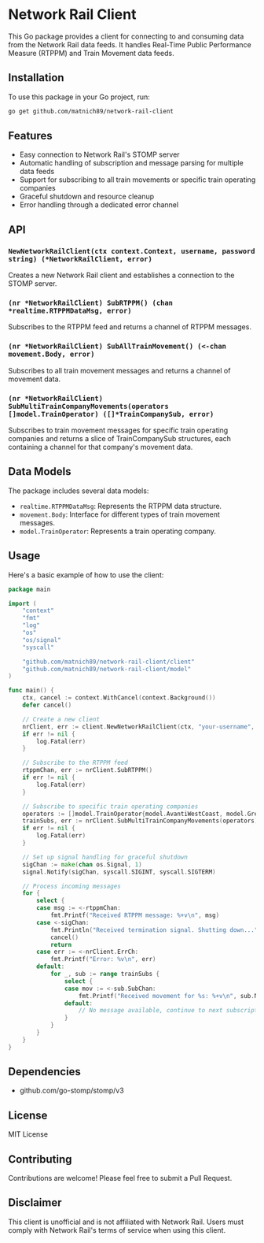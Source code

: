 # Network Rail Client

This Go package provides a client for connecting to and consuming data from the Network Rail data feeds. It handles Real-Time Public Performance Measure (RTPPM) and Train Movement data feeds.

## Installation

To use this package in your Go project, run:

```bash
go get github.com/matnich89/network-rail-client
```

## Features

* Easy connection to Network Rail's STOMP server
* Automatic handling of subscription and message parsing for multiple data feeds
* Support for subscribing to all train movements or specific train operating companies
* Graceful shutdown and resource cleanup
* Error handling through a dedicated error channel

## API

### `NewNetworkRailClient(ctx context.Context, username, password string) (*NetworkRailClient, error)`

Creates a new Network Rail client and establishes a connection to the STOMP server.

### `(nr *NetworkRailClient) SubRTPPM() (chan *realtime.RTPPMDataMsg, error)`

Subscribes to the RTPPM feed and returns a channel of RTPPM messages.

### `(nr *NetworkRailClient) SubAllTrainMovement() (<-chan movement.Body, error)`

Subscribes to all train movement messages and returns a channel of movement data.

### `(nr *NetworkRailClient) SubMultiTrainCompanyMovements(operators []model.TrainOperator) ([]*TrainCompanySub, error)`

Subscribes to train movement messages for specific train operating companies and returns a slice of TrainCompanySub structures, each containing a channel for that company's movement data.

## Data Models

The package includes several data models:

* `realtime.RTPPMDataMsg`: Represents the RTPPM data structure.
* `movement.Body`: Interface for different types of train movement messages.
* `model.TrainOperator`: Represents a train operating company.

## Usage

Here's a basic example of how to use the client:

```go
package main

import (
    "context"
    "fmt"
    "log"
    "os"
    "os/signal"
    "syscall"

    "github.com/matnich89/network-rail-client/client"
    "github.com/matnich89/network-rail-client/model"
)

func main() {
    ctx, cancel := context.WithCancel(context.Background())
    defer cancel()

    // Create a new client
    nrClient, err := client.NewNetworkRailClient(ctx, "your-username", "your-password")
    if err != nil {
        log.Fatal(err)
    }

    // Subscribe to the RTPPM feed
    rtppmChan, err := nrClient.SubRTPPM()
    if err != nil {
        log.Fatal(err)
    }

    // Subscribe to specific train operating companies
    operators := []model.TrainOperator{model.AvantiWestCoast, model.GreatWesternRailway}
    trainSubs, err := nrClient.SubMultiTrainCompanyMovements(operators)
    if err != nil {
        log.Fatal(err)
    }

    // Set up signal handling for graceful shutdown
    sigChan := make(chan os.Signal, 1)
    signal.Notify(sigChan, syscall.SIGINT, syscall.SIGTERM)

    // Process incoming messages
    for {
        select {
        case msg := <-rtppmChan:
            fmt.Printf("Received RTPPM message: %+v\n", msg)
        case <-sigChan:
            fmt.Println("Received termination signal. Shutting down...")
            cancel()
            return
        case err := <-nrClient.ErrCh:
            fmt.Printf("Error: %v\n", err)
        default:
            for _, sub := range trainSubs {
                select {
                case mov := <-sub.SubChan:
                    fmt.Printf("Received movement for %s: %+v\n", sub.Name, mov)
                default:
                    // No message available, continue to next subscription
                }
            }
        }
    }
}
```

## Dependencies

* github.com/go-stomp/stomp/v3

## License

MIT License

## Contributing

Contributions are welcome! Please feel free to submit a Pull Request.

## Disclaimer

This client is unofficial and is not affiliated with Network Rail. Users must comply with Network Rail's terms of service when using this client.
